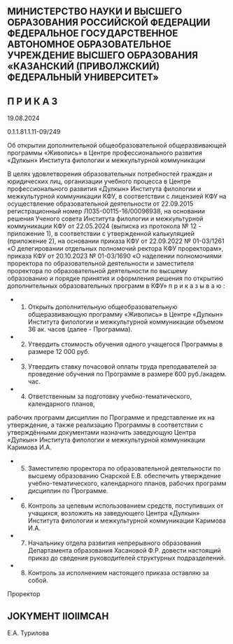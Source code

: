 <!-- image -->

## МИНИСТЕРСТВО НАУКИ И ВЫСШЕГО ОБРАЗОВАНИЯ РОССИЙСКОЙ ФЕДЕРАЦИИ ФЕДЕРАЛЬНОЕ ГОСУДАРСТВЕННОЕ АВТОНОМНОЕ ОБРАЗОВАТЕЛЬНОЕ УЧРЕЖДЕНИЕ ВЫСШЕГО ОБРАЗОВАНИЯ «КАЗАНСКИЙ (ПРИВОЛЖСКИЙ) ФЕДЕРАЛЬНЫЙ УНИВЕРСИТЕТ»

## П Р И К А З

19.08.2024

0.1.1.81.1.11-09/249

Об открытии дополнительной общеобразовательной общеразвивающей программы «Живопись» в Центре профессионального развития «Дулкын» Института филологии и межкультурной коммуникации

В  целях  удовлетворения  образовательных  потребностей  граждан  и  юридических лиц,  организации  учебного  процесса  в  Центре  профессионального  развития  «Дулкын» Института филологии и межкультурной коммуникации КФУ, в соответствии с лицензией КФУ  на  осуществление  образовательной  деятельности  от 22.09.2015  регистрационный номер Л035-00115-16/00096938, на основании решения Ученого совета Института филологии  и межкультурной  коммуникации  КФУ  от  22.05.2024  (выписка  из  протокола № 12 - приложение 1), в соответствии с утвержденной калькуляцией (приложение 2), на основании приказа КФУ  от 22.09.2022 № 01-03/1261 «О делегировании отдельных полномочий  ректора  КФУ  проректорам»,  приказа  КФУ  от  20.10.2023  № 01-03/1690 «О наделении полномочиями проректора по образовательной деятельности и заместителя проректора по образовательной деятельности по высшему образованию и порядке принятия и оформления решения по открытию дополнительных образовательных программ в КФУ» п р и к а з ы в а ю :

- 1. Открыть дополнительную общеобразовательную общеразвивающую программу «Живопись» в Центре «Дулкын» Института филологии и межкультурной коммуникации объемом 36 ак. часов (далее - Программа).
- 2. Утвердить стоимость обучения одного учащегося Программы в размере 12 000 руб.
- 3. Утвердить ставку почасовой оплаты труда преподавателей за проведение обучения по Программе в размере 600 руб./академ. час.
- 4. Ответственным  за подготовку учебно-тематического, календарного планов,

рабочих программ дисциплин по Программе и представление их на утверждение, а также реализацию Программы в соответствии с утверждёнными документами назначить заведующую  Центра  «Дулкын»  Института  филологии  и  межкультурной  коммуникации Каримова И.А.

- 5. Заместителю проректора по образовательной деятельности по высшему образованию Снарской Е.В. обеспечить утверждение учебно-тематического, календарного планов, рабочих программ дисциплин по Программе.
- 6. Контроль  за  целевым  использованием  средств,  поступивших  от  учащихся, возложить  на  заведующего  Центра  «Дулкын»  Института  филологии  и  межкультурной коммуникации Каримова И.А.
- 7. Начальнику отдела развития непрерывного образования Департамента образования  Хасановой  Ф.Р.  довести  настоящий  приказ  до  сведения  руководителей структурных подразделений.
- 8. Контроль за исполнением настоящего приказа оставляю за собой.

Проректор

## JOKYMEHT IIOIIMCAH

Е.А. Турилова